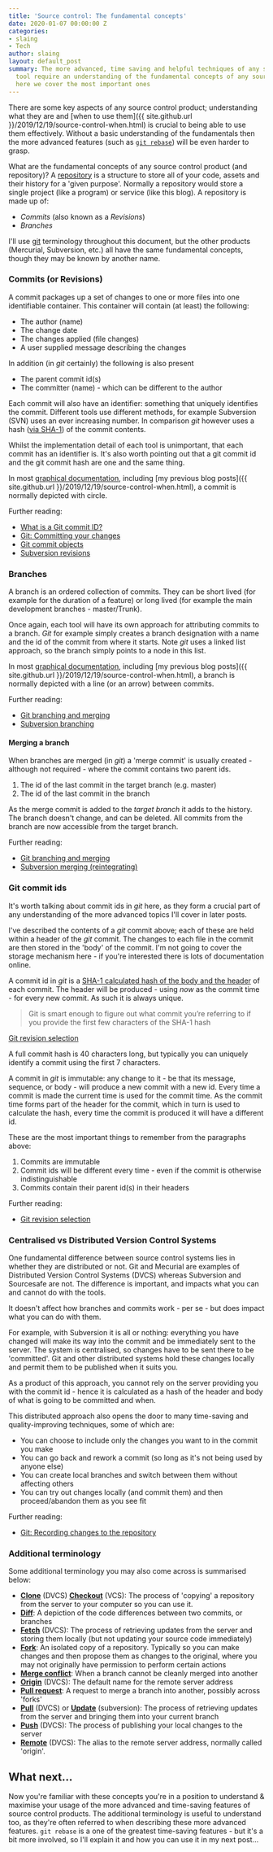 ```yaml
---
title: 'Source control: The fundamental concepts'
date: 2020-01-07 00:00:00 Z
categories:
- slaing
- Tech
author: slaing
layout: default_post
summary: The more advanced, time saving and helpful techniques of any source control
  tool require an understanding of the fundamental concepts of any source control,
  here we cover the most important ones
---
```


There are some key aspects of any source control product; understanding what they are and [when to use them]({{ site.github.url }}/2019/12/19/source-control-when.html) is crucial to being able to use them effectively. Without a basic understanding of the fundamentals then the more advanced features (such as [`git rebase`](https://git-scm.com/book/en/v2/Git-Branching-Rebasing)) will be even harder to grasp.

What are the fundamental concepts of any source control product (and repository)?
A [repository](https://en.wikipedia.org/wiki/Repository_(version_control)) is a structure to store all of your code, assets and their history for a 'given purpose'. Normally a repository would store a single project (like a program) or service (like this blog). A repository is made up of:

- _Commits_ (also known as a _Revisions_)
- _Branches_

I'll use [git](https://git-scm.com/) terminology throughout this document, but the other products (Mercurial, Subversion, etc.) all have the same fundamental concepts, though they may be known by another name.

### Commits (or Revisions)

A commit packages up a set of changes to one or more files into one identifiable container. This container will contain (at least) the following:

- The author (name)
- The change date
- The changes applied (file changes)
- A user supplied message describing the changes

In addition (in _git_ certainly) the following is also present

- The parent commit id(s)
- The committer (name) - which can be different to the author

Each commit will also have an identifier: something that uniquely identifies the commit. Different tools use different methods, for example Subversion (SVN) uses an ever increasing number. In comparison _git_ however uses a hash ([via SHA-1](https://en.wikipedia.org/wiki/Cryptographic_hash_function)) of the commit contents.

Whilst the implementation detail of each tool is unimportant, that each commit has an identifier is. It's also worth pointing out that a git commit id and the git commit hash are one and the same thing.

In most [graphical documentation](https://nvie.com/posts/a-successful-git-branching-model/), including [my previous blog posts]({{ site.github.url }}/2019/12/19/source-control-when.html), a commit is normally depicted with circle.

Further reading:

- [What is a Git commit ID?](https://stackoverflow.com/a/29107504/774554)
- [Git: Committing your changes](https://git-scm.com/book/en/v2/Git-Basics-Recording-Changes-to-the-Repository#_committing_changes)
- [Git commit objects](https://git-scm.com/book/en/v2/Git-Internals-Git-Objects#_git_commit_objects)
- [Subversion revisions](http://svnbook.red-bean.com/en/1.7/svn.basic.in-action.html#svn.basic.in-action.revs)

### Branches

A branch is an ordered collection of commits. They can be short lived (for example for the duration of a feature) or long lived (for example the main development branches - master/Trunk).

Once again, each tool will have its own approach for attributing commits to a branch. _Git_ for example simply creates a branch designation with a name and the id of the commit from where it starts. Note _git_ uses a linked list approach, so the branch simply points to a node in this list.

In most [graphical documentation](https://nvie.com/posts/a-successful-git-branching-model/), including [my previous blog posts]({{ site.github.url }}/2019/12/19/source-control-when.html), a branch is normally depicted with a line (or an arrow) between commits.

Further reading: 

- [Git branching and merging](https://git-scm.com/book/en/v2/Git-Branching-Basic-Branching-and-Merging)
- [Subversion branching](http://svnbook.red-bean.com/en/1.7/svn.branchmerge.using.html)

#### Merging a branch

When branches are merged (in _git_) a 'merge commit' is usually created - although not required - where the commit contains two parent ids.

1. The id of the last commit in the target branch (e.g. master)
1. The id of the last commit in the branch

As the merge commit is added to the _target branch_ it adds to the history. The branch doesn't change, and can be deleted. All commits from the branch are now accessible from the target branch.

Further reading: 

- [Git branching and merging](https://git-scm.com/book/en/v2/Git-Branching-Basic-Branching-and-Merging)
- [Subversion merging (reintegrating)](http://svnbook.red-bean.com/en/1.7/svn.branchmerge.basicmerging.html#svn.branchemerge.basicmerging.reintegrate)


### Git commit ids
It's worth talking about commit ids in _git_ here, as they form a crucial part of any understanding of the more advanced topics I'll cover in later posts.

I've described the contents of a _git_ commit above; each of these are held within a header of the _git_ commit. The changes to each file in the commit are then stored in the 'body' of the commit. I'm not going to cover the storage mechanism here - if you're interested there is lots of documentation online.

A commit id in _git_ is a [SHA-1 calculated hash of the body and the header](https://stackoverflow.com/questions/29106996/what-is-a-git-commit-id) of each commit. The header will be produced - using _now_ as the commit time - for every new commit. As such it is always unique.

> Git is smart enough to figure out what commit you’re referring to if you provide the first few characters of the SHA-1 hash

[Git revision selection](https://git-scm.com/book/en/v2/Git-Tools-Revision-Selection)

A full commit hash is 40 characters long, but typically you can uniquely identify a commit using the first 7 characters.

A commit in _git_ is immutable: any change to it - be that its message, sequence, or body - will produce a new commit with a new id. Every time a commit is made the current time is used for the commit time. As the commit time forms part of the header for the commit, which in turn is used to calculate the hash, every time the commit is produced it will have a different id.

These are the most important things to remember from the paragraphs above:

1. Commits are immutable
1. Commit ids will be different every time - even if the commit is otherwise indistinguishable
1. Commits contain their parent id(s) in their headers

Further reading:

- [Git revision selection](https://git-scm.com/book/en/v2/Git-Tools-Revision-Selection)

### Centralised vs Distributed Version Control Systems

One fundamental difference between source control systems lies in whether they are distributed or not. Git and Mecurial are examples of Distributed Version Control Systems (DVCS) whereas Subversion and Sourcesafe are not. The difference is important, and impacts what you can and cannot do with the tools.

It doesn't affect how branches and commits work - per se - but does impact what you can do with them.

For example, with Subversion it is all or nothing: everything you have changed will make its way into the commit and be immediately sent to the server. The system is centralised, so changes have to be sent there to be 'committed'. Git and other distributed systems hold these changes locally and permit them to be published when it suits you.

As a product of this approach, you cannot rely on the server providing you with the commit id - hence it is calculated as a hash of the header and body of what is going to be committed and when.

This distributed approach also opens the door to many time-saving and quality-improving techniques, some of which are:

- You can choose to include only the changes you want to in the commit you make
- You can go back and rework a commit (so long as it's not being used by anyone else)
- You can create local branches and switch between them without affecting others
- You can try out changes locally (and commit them) and then proceed/abandon them as you see fit

Further reading:

- [Git: Recording changes to the repository](https://git-scm.com/book/en/v2/Git-Basics-Recording-Changes-to-the-Repository)

### Additional terminology

Some additional terminology you may also come across is summarised below:

- [**Clone**](https://help.github.com/en/github/creating-cloning-and-archiving-repositories/cloning-a-repository) (DVCS) [**Checkout**](http://svnbook.red-bean.com/en/1.8/svn.ref.svn.c.checkout.html) (VCS): The process of 'copying' a repository from the server to your computer so you can use it.
- [**Diff**](https://www.atlassian.com/git/tutorials/saving-changes/git-diff): A depiction of the code differences between two commits, or branches
- [**Fetch**](https://www.atlassian.com/git/tutorials/syncing/git-fetch) (DVCS): The process of retrieving updates from the server and storing them locally (but not updating your source code immediately)
- [**Fork**](https://guides.github.com/activities/forking/): An isolated copy of a repository. Typically so you can make changes and then propose them as changes to the original, where you may not originally have permission to perform certain actions
- [**Merge conflict**](https://blog.scottlogic.com/2018/05/30/avoiding-seeking-solving-source-control-conflicts.html): When a branch cannot be cleanly merged into another
- [**Origin**](https://www.git-tower.com/learn/git/glossary/origin) (DVCS): The default name for the remote server address
- [**Pull request**](https://help.github.com/en/github/collaborating-with-issues-and-pull-requests/about-pull-requests): A request to merge a branch into another, possibly across 'forks'
- [**Pull**](https://www.atlassian.com/git/tutorials/syncing/git-pull) (DVCS) or [**Update**](http://svn.gnu.org.ua/svnbook/svn.ref.svn.c.update.html) (subversion): The process of retrieving updates from the server and bringing them into your current branch
- [**Push**](https://help.github.com/en/github/using-git/pushing-commits-to-a-remote-repository) (DVCS): The process of publishing your local changes to the server
- [**Remote**](https://www.atlassian.com/git/tutorials/syncing) (DVCS): The alias to the remote server address, normally called 'origin'.

## What next...

Now you're familiar with these concepts you're in a position to understand & maximise your usage of the more advanced and time-saving features of source control products. The additional terminology is useful to understand too, as they're often referred to when describing these more advanced features. `git rebase` is a one of the greatest time-saving features - but it's a bit more involved, so I'll explain it and how you can use it in my next post...
